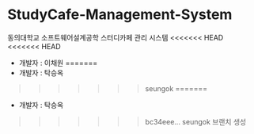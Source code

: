 # StudyCafe-Management-System
동의대학교 소프트웨어설계공학 스터디카페 관리 시스템
<<<<<<< HEAD
<<<<<<< HEAD

- 개발자 : 이채원
=======
- 개발자 : 탁승옥
>>>>>>> seungok
=======
- 개발자 : 탁승옥
>>>>>>> bc34eee... seungok 브랜치 생성
